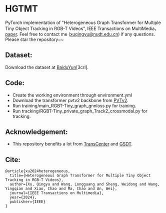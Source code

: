 # HGTMT
PyTorch implementation of  "Heterogeneous Graph Transformer for Multiple Tiny Object Tracking in RGB-T Videos", IEEE Transactions on MultiMedia，[paper](https://arxiv.org/abs/2412.10861). Feel free to contact me (xuqingyu@nudt.edu.cn) if any questions. Please star the repository~~
## Dataset:
Download the dataset at [BaiduYun](https://pan.baidu.com/s/1noAoDpJGc3AFF_4gnBH2wg?pwd=3crl)[3crl].
## Code: 
 * Create the working environment through environment.yml
 * Download the transformer pvtv2 backbone from [PVTv2](https://github.com/whai362/PVT).
 * Run training/main_RGBT-Tiny_graph_gnnloss.py for training.
 * Run tracking/RGBT-Tiny_private_graph_Track2_crossmodal.py for tracking.
## Acknowledgement:
 * This repository benefits a lot from [TransCenter](https://github.com/yihongXU/TransCenter) and [GSDT](https://github.com/yongxinw/GSDT).
## Cite:
```
@article{xu2024heterogeneous,
  title={Heterogeneous Graph Transformer for Multiple Tiny Object Tracking in RGB-T Videos},
  author={Xu, Qingyu and Wang, Longguang and Sheng, Weidong and Wang, Yingqian and Xiao, Chao and Ma, Chao and An, Wei},
  journal={IEEE Transactions on Multimedia},
  year={2024},
  publisher={IEEE}
}
```
